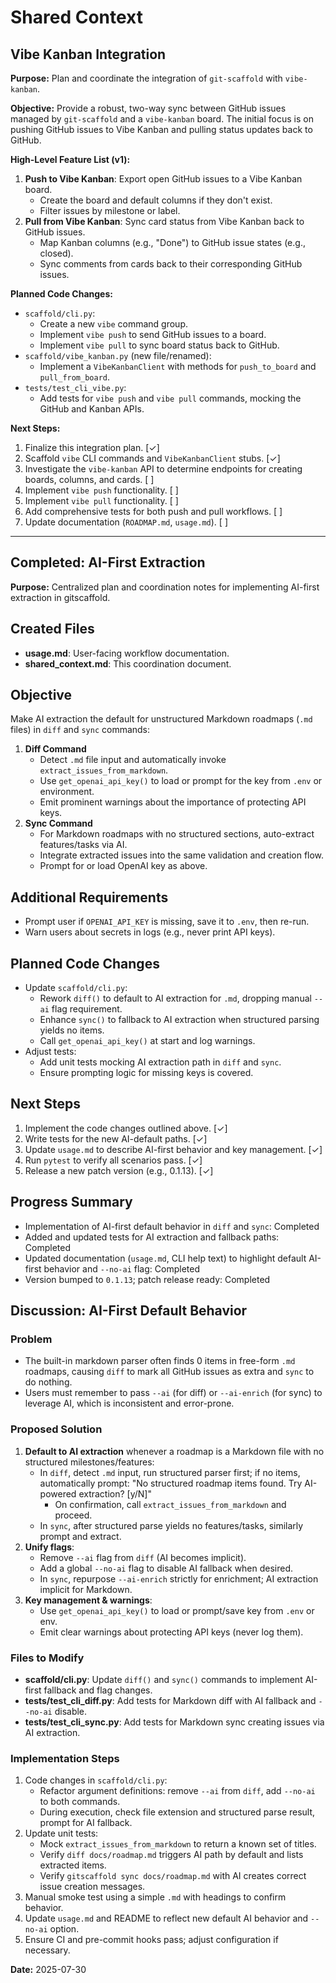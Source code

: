 # Shared Context

## Vibe Kanban Integration

**Purpose:** Plan and coordinate the integration of `git-scaffold` with `vibe-kanban`.

**Objective:**
Provide a robust, two-way sync between GitHub issues managed by `git-scaffold` and a `vibe-kanban` board. The initial focus is on pushing GitHub issues to Vibe Kanban and pulling status updates back to GitHub.

**High-Level Feature List (v1):**
1.  **Push to Vibe Kanban**: Export open GitHub issues to a Vibe Kanban board.
    - Create the board and default columns if they don't exist.
    - Filter issues by milestone or label.
2.  **Pull from Vibe Kanban**: Sync card status from Vibe Kanban back to GitHub issues.
    - Map Kanban columns (e.g., "Done") to GitHub issue states (e.g., closed).
    - Sync comments from cards back to their corresponding GitHub issues.

**Planned Code Changes:**
- `scaffold/cli.py`:
  - Create a new `vibe` command group.
  - Implement `vibe push` to send GitHub issues to a board.
  - Implement `vibe pull` to sync board status back to GitHub.
- `scaffold/vibe_kanban.py` (new file/renamed):
  - Implement a `VibeKanbanClient` with methods for `push_to_board` and `pull_from_board`.
- `tests/test_cli_vibe.py`:
  - Add tests for `vibe push` and `vibe pull` commands, mocking the GitHub and Kanban APIs.

**Next Steps:**
1.  Finalize this integration plan. [✓]
2.  Scaffold `vibe` CLI commands and `VibeKanbanClient` stubs. [✓]
3.  Investigate the `vibe-kanban` API to determine endpoints for creating boards, columns, and cards. [ ]
4.  Implement `vibe push` functionality. [ ]
5.  Implement `vibe pull` functionality. [ ]
6.  Add comprehensive tests for both push and pull workflows. [ ]
7.  Update documentation (`ROADMAP.md`, `usage.md`). [ ]

---

## Completed: AI-First Extraction

 **Purpose:** Centralized plan and coordination notes for implementing AI-first extraction in gitscaffold.

 ## Created Files
 - **usage.md**: User-facing workflow documentation.
 - **shared_context.md**: This coordination document.

 ## Objective
 Make AI extraction the default for unstructured Markdown roadmaps (`.md` files) in `diff` and `sync` commands:
 1. **Diff Command**
    - Detect `.md` file input and automatically invoke `extract_issues_from_markdown`.
    - Use `get_openai_api_key()` to load or prompt for the key from `.env` or environment.
    - Emit prominent warnings about the importance of protecting API keys.
 2. **Sync Command**
    - For Markdown roadmaps with no structured sections, auto-extract features/tasks via AI.
    - Integrate extracted issues into the same validation and creation flow.
    - Prompt for or load OpenAI key as above.

 ## Additional Requirements
 - Prompt user if `OPENAI_API_KEY` is missing, save it to `.env`, then re-run.
 - Warn users about secrets in logs (e.g., never print API keys).

 ## Planned Code Changes
 - Update `scaffold/cli.py`:
    * Rework `diff()` to default to AI extraction for `.md`, dropping manual `--ai` flag requirement.
    * Enhance `sync()` to fallback to AI extraction when structured parsing yields no items.
    * Call `get_openai_api_key()` at start and log warnings.
 - Adjust tests:
    * Add unit tests mocking AI extraction path in `diff` and `sync`.
    * Ensure prompting logic for missing keys is covered.

 ## Next Steps
 1. Implement the code changes outlined above. [✓]
 2. Write tests for the new AI-default paths. [✓]
 3. Update `usage.md` to describe AI-first behavior and key management. [✓]
 4. Run `pytest` to verify all scenarios pass. [✓]
 5. Release a new patch version (e.g., 0.1.13). [✓]

## Progress Summary

- Implementation of AI-first default behavior in `diff` and `sync`: Completed
- Added and updated tests for AI extraction and fallback paths: Completed
- Updated documentation (`usage.md`, CLI help text) to highlight default AI-first behavior and `--no-ai` flag: Completed
- Version bumped to `0.1.13`; patch release ready: Completed

## Discussion: AI-First Default Behavior
### Problem
- The built-in markdown parser often finds 0 items in free-form `.md` roadmaps, causing `diff` to mark all GitHub issues as extra and `sync` to do nothing.
- Users must remember to pass `--ai` (for diff) or `--ai-enrich` (for sync) to leverage AI, which is inconsistent and error-prone.

### Proposed Solution
1. **Default to AI extraction** whenever a roadmap is a Markdown file with no structured milestones/features:
   - In `diff`, detect `.md` input, run structured parser first; if no items, automatically prompt:
     "No structured roadmap items found. Try AI-powered extraction? [y/N]"
     - On confirmation, call `extract_issues_from_markdown` and proceed.
   - In `sync`, after structured parse yields no features/tasks, similarly prompt and extract.
2. **Unify flags**:
   - Remove `--ai` flag from `diff` (AI becomes implicit).
   - Add a global `--no-ai` flag to disable AI fallback when desired.
   - In `sync`, repurpose `--ai-enrich` strictly for enrichment; AI extraction implicit for Markdown.
3. **Key management & warnings**:
   - Use `get_openai_api_key()` to load or prompt/save key from `.env` or env.
   - Emit clear warnings about protecting API keys (never log them).

### Files to Modify
- **scaffold/cli.py**: Update `diff()` and `sync()` commands to implement AI-first fallback and flag changes.
- **tests/test_cli_diff.py**: Add tests for Markdown diff with AI fallback and `--no-ai` disable.
- **tests/test_cli_sync.py**: Add tests for Markdown sync creating issues via AI extraction.

### Implementation Steps
1. Code changes in `scaffold/cli.py`:
   - Refactor argument definitions: remove `--ai` from `diff`, add `--no-ai` to both commands.
   - During execution, check file extension and structured parse result, prompt for AI fallback.
2. Update unit tests:
   - Mock `extract_issues_from_markdown` to return a known set of titles.
   - Verify `diff docs/roadmap.md` triggers AI path by default and lists extracted items.
   - Verify `gitscaffold sync docs/roadmap.md` with AI creates correct issue creation messages.
3. Manual smoke test using a simple `.md` with headings to confirm behavior.
4. Update `usage.md` and README to reflect new default AI behavior and `--no-ai` option.
5. Ensure CI and pre-commit hooks pass; adjust configuration if necessary.

 **Date:** 2025-07-30
